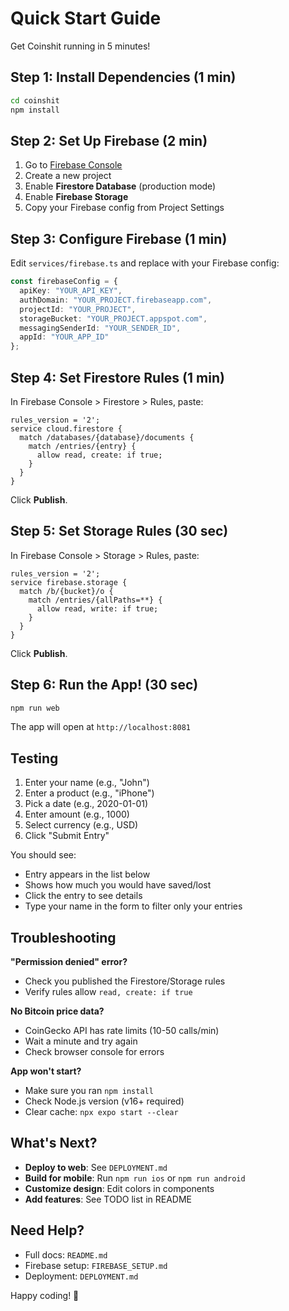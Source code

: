 # Quick Start Guide

Get Coinshit running in 5 minutes!

## Step 1: Install Dependencies (1 min)

```bash
cd coinshit
npm install
```

## Step 2: Set Up Firebase (2 min)

1. Go to [Firebase Console](https://console.firebase.google.com/)
2. Create a new project
3. Enable **Firestore Database** (production mode)
4. Enable **Firebase Storage**
5. Copy your Firebase config from Project Settings

## Step 3: Configure Firebase (1 min)

Edit `services/firebase.ts` and replace with your Firebase config:

```typescript
const firebaseConfig = {
  apiKey: "YOUR_API_KEY",
  authDomain: "YOUR_PROJECT.firebaseapp.com",
  projectId: "YOUR_PROJECT",
  storageBucket: "YOUR_PROJECT.appspot.com",
  messagingSenderId: "YOUR_SENDER_ID",
  appId: "YOUR_APP_ID"
};
```

## Step 4: Set Firestore Rules (1 min)

In Firebase Console > Firestore > Rules, paste:

```
rules_version = '2';
service cloud.firestore {
  match /databases/{database}/documents {
    match /entries/{entry} {
      allow read, create: if true;
    }
  }
}
```

Click **Publish**.

## Step 5: Set Storage Rules (30 sec)

In Firebase Console > Storage > Rules, paste:

```
rules_version = '2';
service firebase.storage {
  match /b/{bucket}/o {
    match /entries/{allPaths=**} {
      allow read, write: if true;
    }
  }
}
```

Click **Publish**.

## Step 6: Run the App! (30 sec)

```bash
npm run web
```

The app will open at `http://localhost:8081`

## Testing

1. Enter your name (e.g., "John")
2. Enter a product (e.g., "iPhone")
3. Pick a date (e.g., 2020-01-01)
4. Enter amount (e.g., 1000)
5. Select currency (e.g., USD)
6. Click "Submit Entry"

You should see:
- Entry appears in the list below
- Shows how much you would have saved/lost
- Click the entry to see details
- Type your name in the form to filter only your entries

## Troubleshooting

**"Permission denied" error?**
- Check you published the Firestore/Storage rules
- Verify rules allow `read, create: if true`

**No Bitcoin price data?**
- CoinGecko API has rate limits (10-50 calls/min)
- Wait a minute and try again
- Check browser console for errors

**App won't start?**
- Make sure you ran `npm install`
- Check Node.js version (v16+ required)
- Clear cache: `npx expo start --clear`

## What's Next?

- **Deploy to web**: See `DEPLOYMENT.md`
- **Build for mobile**: Run `npm run ios` or `npm run android`
- **Customize design**: Edit colors in components
- **Add features**: See TODO list in README

## Need Help?

- Full docs: `README.md`
- Firebase setup: `FIREBASE_SETUP.md`
- Deployment: `DEPLOYMENT.md`

Happy coding! 🚀
